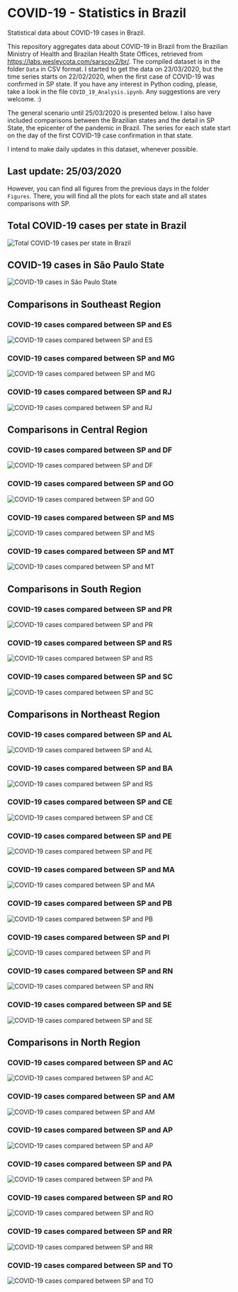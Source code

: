 # COVID-19 - Statistics in Brazil

Statistical data about COVID-19 cases in Brazil.

This repository aggregates data about COVID-19 in Brazil from the Brazilian Ministry of Health and Brazilan Health State Offices, retrieved from https://labs.wesleycota.com/sarscov2/br/. The compiled dataset is in the folder ```Data``` in CSV format. I started to get the data on 23/03/2020, but the time series starts on 22/02/2020, when the first case of COVID-19 was confirmed in SP state. If you have any interest in Python coding, please, take a look in the file ```COVID_19_Analysis.ipynb```. Any suggestions are very welcome. :)

The general scenario until 25/03/2020 is presented below. I also have included comparisons between the Brazilian states and the detail in SP State, the epicenter of the pandemic in Brazil. The series for each state start on the day of the first COVID-19 case confirmation in that state.

I intend to make daily updates in this dataset, whenever possible.

## Last update: 25/03/2020
However, you can find all figures from the previous days in the folder ```Figures```. There, you will find all the plots for each state and all states comparisons with SP.

## Total COVID-19 cases per state in Brazil
![Total COVID-19 cases per state in Brazil](https://github.com/marcoutojr/COVID-19-Statistics-Brazil/blob/master/Figures/25_03_2020/Total_COVID19_cases_per_state_in_Brazil.png)

## COVID-19 cases in São Paulo State
![COVID-19 cases in São Paulo State](https://github.com/marcoutojr/COVID-19-Statistics-Brazil/blob/master/Figures/25_03_2020/For_each_state/COVID19_cases_per_in_SP.png)

## Comparisons in Southeast Region
### COVID-19 cases compared between SP and ES
![COVID-19 cases compared between SP and ES](https://github.com/marcoutojr/COVID-19-Statistics-Brazil/blob/master/Figures/25_03_2020/Compared_with_SP/COVID19_cases_compared_between_SP_and_ES.png)

### COVID-19 cases compared between SP and MG
![COVID-19 cases compared between SP and MG](https://github.com/marcoutojr/COVID-19-Statistics-Brazil/blob/master/Figures/25_03_2020/Compared_with_SP/COVID19_cases_compared_between_SP_and_MG.png)

### COVID-19 cases compared between SP and RJ
![COVID-19 cases compared between SP and RJ](https://github.com/marcoutojr/COVID-19-Statistics-Brazil/blob/master/Figures/25_03_2020/Compared_with_SP/COVID19_cases_compared_between_SP_and_RJ.png)

## Comparisons in Central Region

### COVID-19 cases compared between SP and DF
![COVID-19 cases compared between SP and DF](https://github.com/marcoutojr/COVID-19-Statistics-Brazil/blob/master/Figures/25_03_2020/Compared_with_SP/COVID19_cases_compared_between_SP_and_DF.png)

### COVID-19 cases compared between SP and GO
![COVID-19 cases compared between SP and GO](https://github.com/marcoutojr/COVID-19-Statistics-Brazil/blob/master/Figures/25_03_2020/Compared_with_SP/COVID19_cases_compared_between_SP_and_GO.png)

### COVID-19 cases compared between SP and MS
![COVID-19 cases compared between SP and MS](https://github.com/marcoutojr/COVID-19-Statistics-Brazil/blob/master/Figures/25_03_2020/Compared_with_SP/COVID19_cases_compared_between_SP_and_MS.png)

### COVID-19 cases compared between SP and MT
![COVID-19 cases compared between SP and MT](https://github.com/marcoutojr/COVID-19-Statistics-Brazil/blob/master/Figures/25_03_2020/Compared_with_SP/COVID19_cases_compared_between_SP_and_MT.png)

## Comparisons in South Region

### COVID-19 cases compared between SP and PR
![COVID-19 cases compared between SP and PR](https://github.com/marcoutojr/COVID-19-Statistics-Brazil/blob/master/Figures/25_03_2020/Compared_with_SP/COVID19_cases_compared_between_SP_and_PR.png)

### COVID-19 cases compared between SP and RS
![COVID-19 cases compared between SP and RS](https://github.com/marcoutojr/COVID-19-Statistics-Brazil/blob/master/Figures/25_03_2020/Compared_with_SP/COVID19_cases_compared_between_SP_and_RS.png)

### COVID-19 cases compared between SP and SC
![COVID-19 cases compared between SP and SC](https://github.com/marcoutojr/COVID-19-Statistics-Brazil/blob/master/Figures/25_03_2020/Compared_with_SP/COVID19_cases_compared_between_SP_and_SC.png)

## Comparisons in Northeast Region

### COVID-19 cases compared between SP and AL
![COVID-19 cases compared between SP and AL](https://github.com/marcoutojr/COVID-19-Statistics-Brazil/blob/master/Figures/25_03_2020/Compared_with_SP/COVID19_cases_compared_between_SP_and_AL.png)

### COVID-19 cases compared between SP and BA
![COVID-19 cases compared between SP and RS](https://github.com/marcoutojr/COVID-19-Statistics-Brazil/blob/master/Figures/25_03_2020/Compared_with_SP/COVID19_cases_compared_between_SP_and_BA.png)

### COVID-19 cases compared between SP and CE
![COVID-19 cases compared between SP and CE](https://github.com/marcoutojr/COVID-19-Statistics-Brazil/blob/master/Figures/25_03_2020/Compared_with_SP/COVID19_cases_compared_between_SP_and_CE.png)

### COVID-19 cases compared between SP and PE
![COVID-19 cases compared between SP and PE](https://github.com/marcoutojr/COVID-19-Statistics-Brazil/blob/master/Figures/25_03_2020/Compared_with_SP/COVID19_cases_compared_between_SP_and_PE.png)

### COVID-19 cases compared between SP and MA
![COVID-19 cases compared between SP and MA](https://github.com/marcoutojr/COVID-19-Statistics-Brazil/blob/master/Figures/25_03_2020/Compared_with_SP/COVID19_cases_compared_between_SP_and_MA.png)

### COVID-19 cases compared between SP and PB
![COVID-19 cases compared between SP and PB](https://github.com/marcoutojr/COVID-19-Statistics-Brazil/blob/master/Figures/25_03_2020/Compared_with_SP/COVID19_cases_compared_between_SP_and_PB.png)

### COVID-19 cases compared between SP and PI
![COVID-19 cases compared between SP and PI](https://github.com/marcoutojr/COVID-19-Statistics-Brazil/blob/master/Figures/25_03_2020/Compared_with_SP/COVID19_cases_compared_between_SP_and_PI.png)

### COVID-19 cases compared between SP and RN
![COVID-19 cases compared between SP and RN](https://github.com/marcoutojr/COVID-19-Statistics-Brazil/blob/master/Figures/25_03_2020/Compared_with_SP/COVID19_cases_compared_between_SP_and_RN.png)

### COVID-19 cases compared between SP and SE
![COVID-19 cases compared between SP and SE](https://github.com/marcoutojr/COVID-19-Statistics-Brazil/blob/master/Figures/25_03_2020/Compared_with_SP/COVID19_cases_compared_between_SP_and_SE.png)


## Comparisons in North Region

### COVID-19 cases compared between SP and AC
![COVID-19 cases compared between SP and AC](https://github.com/marcoutojr/COVID-19-Statistics-Brazil/blob/master/Figures/25_03_2020/Compared_with_SP/COVID19_cases_compared_between_SP_and_AC.png)

### COVID-19 cases compared between SP and AM
![COVID-19 cases compared between SP and AM](https://github.com/marcoutojr/COVID-19-Statistics-Brazil/blob/master/Figures/25_03_2020/Compared_with_SP/COVID19_cases_compared_between_SP_and_AM.png)

### COVID-19 cases compared between SP and AP
![COVID-19 cases compared between SP and AP](https://github.com/marcoutojr/COVID-19-Statistics-Brazil/blob/master/Figures/25_03_2020/Compared_with_SP/COVID19_cases_compared_between_SP_and_AP.png)

### COVID-19 cases compared between SP and PA
![COVID-19 cases compared between SP and PA](https://github.com/marcoutojr/COVID-19-Statistics-Brazil/blob/master/Figures/25_03_2020/Compared_with_SP/COVID19_cases_compared_between_SP_and_PA.png)

### COVID-19 cases compared between SP and RO
![COVID-19 cases compared between SP and RO](https://github.com/marcoutojr/COVID-19-Statistics-Brazil/blob/master/Figures/25_03_2020/Compared_with_SP/COVID19_cases_compared_between_SP_and_RO.png)

### COVID-19 cases compared between SP and RR
![COVID-19 cases compared between SP and RR](https://github.com/marcoutojr/COVID-19-Statistics-Brazil/blob/master/Figures/25_03_2020/Compared_with_SP/COVID19_cases_compared_between_SP_and_RR.png)

### COVID-19 cases compared between SP and TO
![COVID-19 cases compared between SP and TO](https://github.com/marcoutojr/COVID-19-Statistics-Brazil/blob/master/Figures/25_03_2020/Compared_with_SP/COVID19_cases_compared_between_SP_and_TO.png)
